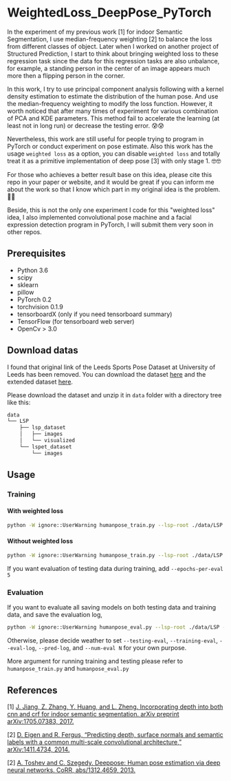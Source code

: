 # WeightedLoss_DeepPose_PyTorch

In the experiment of my previous work [1] for indoor Semantic Segmentation, I use median-frequency weighting [2] to balance the loss from different classes of object. Later when I worked on another project of Structured Prediction, I start to think about bringing weighted loss to these regression task since the data for this regression tasks are also unbalance, for example, a standing person in the center of an image appears much more then a flipping person in the corner.

In this work, I try to use principal component analysis following with a kernel density estimation to estimate the distribution of the human pose. And use the median-frequency weighting to modify the loss function. However, it worth noticed that after many times of experiment for various combination of PCA and KDE parameters. This method fail to accelerate the learning (at least not in long run) or decrease the testing error. 😰😰

Nevertheless, this work are still useful for people trying to program in PyTorch or conduct experiment on pose estimate. Also this work has the usage `weighted loss` as a option, you can disable `weighted loss` and totally treat it as a primitive implementation of deep pose [3] with only stage 1. 🤓🤓

For those who achieves a better result base on this idea, please cite this repo in your paper or website, and it would be great if you can inform me about the work so that I know which part in my original idea is the problem. 🤔🤔

Beside, this is not the only one experiment I code for this "weighted loss" idea, I also implemented convolutional pose machine and a facial expression detection program in PyTorch, I will submit them very soon in other repos.

## Prerequisites
* Python 3.6
* scipy
* sklearn
* pillow
* PyTorch 0.2
* torchvision 0.1.9
* tensorboardX (only if you need tensorboard summary)
* TensorFlow (for tensorboard web server)
* OpenCv > 3.0

## Download datas
I found that original link of the Leeds Sports Pose Dataset at University of Leeds has been removed. You can download the dataset [here](http://sam.johnson.io/research/lsp.html) and the extended dataset [here](http://sam.johnson.io/research/lspet.html).

Please download the dataset and unzip it in `data` folder with a directory tree like this:

```bash
data
└── LSP
    ├── lsp_dataset
    │   ├── images
    │   └── visualized
    └── lspet_dataset
        └── images
```

## Usage
### Training
#### With weighted loss
```bash
python -W ignore::UserWarning humanpose_train.py --lsp-root ./data/LSP ./model --summary-dir ./summary --cuda --wl
```
#### Without weighted loss
```bash
python -W ignore::UserWarning humanpose_train.py --lsp-root ./data/LSP ./model --summary-dir ./summary --cuda
```
If you want evaluation of testing data during training, add `--epochs-per-eval 5`

### Evaluation
If you want to evaluate all saving models on both testing data and training data, and save the evaluation log,
```bash
python -W ignore::UserWarning humanpose_eval.py --lsp-root ./data/LSP --ckpt-dir ./model --no-other-print --testing-eval --training-eval --eval-log --pred-log --all
```
Otherwise, please decide weather to set `--testing-eval`, `--training-eval`, `--eval-log`, `--pred-log`, and `--num-eval N` for your own purpose.

More argument for running training and testing please refer to `humanpose_train.py` and `humanpose_eval.py`

## References

[1] [J. Jiang, Z. Zhang, Y. Huang, and L. Zheng. Incorporating depth into both cnn and crf for indoor semantic segmentation. arXiv preprint arXiv:1705.07383, 2017.](https://arxiv.org/abs/1705.07383)

[2] [D. Eigen and R. Fergus, “Predicting depth, surface normals and semantic labels with a common multi-scale convolutional
architecture,” arXiv:1411.4734, 2014.](https://arxiv.org/abs/1606.00915)

[2] [A. Toshev and C. Szegedy. Deeppose: Human pose estimation via deep neural networks. CoRR, abs/1312.4659, 2013.](http://bit.ly/2ylKJCj)
